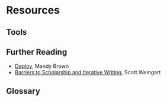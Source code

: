 # Resources

## Tools

## Further Reading

* [Deploy](http://aworkinglibrary.com/writing/deploy/), Mandy Brown
* [Barriers to Scholarship and Iterative Writing](http://www.scottbot.net/HIAL/?p=40622), Scott Weingart

## Glossary
